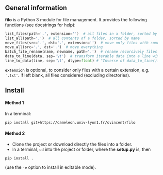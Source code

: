 ## General information

**filo** is a Python 3 module for file management. It provides the following functions (see docstrings for help):

```python
list_files(path='.', extension='')  # all files in a folder, sorted by name
list_all(path='.')  # all contents of a folder, sorted by name
move_files(src='.', dst='.', extension='')  # move only files with some suffix
move_all(src='.', dst='.')  # move everything
batch_file_rename(name, newname, path='.')  # rename recursively files named name into newname
data_to_line(data, sep='\t')  # transform iterable data into a line with \n at the end and separated with separator sep.
line_to_data(line, sep='\t', dtype=float) # "Inverse of data_to_line(). Returns data as a tuple of type dtype.
```
`extension` is optional, to consider only files with a certain extension, e.g. `'.txt'`. If left blank, all files considered (excluding directories).

## Install

#### Method 1

In a terminal:
```bash
pip install git+https://cameleon.univ-lyon1.fr/ovincent/filo
```

#### Method 2

- Clone the project or download directly the files into a folder.
- In a terminal, `cd` into the project or folder, where the __setup.py__ is, then
```bash
pip install .
```
(use the `-e` option to install in editable mode).
